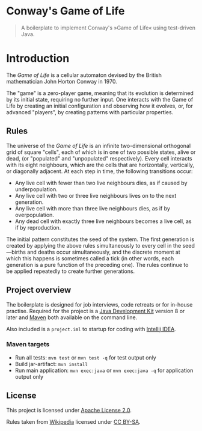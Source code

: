 # Conway's Game of Life
> A boilerplate to implement Conway's »Game of Life« using test-driven Java.

# Introduction

The *Game of Life* is a cellular automaton devised by the British mathematician John Horton Conway in 1970.

The "game" is a zero-player game, meaning that its evolution is determined by its initial state, requiring no further input.
One interacts with the Game of Life by creating an initial configuration and observing how it evolves, or,
for advanced "players", by creating patterns with particular properties.

## Rules

The universe of the *Game of Life* is an infinite two-dimensional orthogonal grid of square "cells", each of which is in one
of two possible states, alive or dead, (or "populated" and "unpopulated" respectively). Every cell interacts with its
eight neighbours, which are the cells that are horizontally, vertically, or diagonally adjacent. At each step in time,
the following transitions occur:

- Any live cell with fewer than two live neighbours dies, as if caused by underpopulation.
- Any live cell with two or three live neighbours lives on to the next generation.
- Any live cell with more than three live neighbours dies, as if by overpopulation.
- Any dead cell with exactly three live neighbours becomes a live cell, as if by reproduction.

The initial pattern constitutes the seed of the system. The first generation is created by applying the above rules
simultaneously to every cell in the seed—births and deaths occur simultaneously, and the discrete moment at which
this happens is sometimes called a tick (in other words, each generation is a pure function of the preceding one).
The rules continue to be applied repeatedly to create further generations.

## Project overview

The boilerplate is designed for job interviews, code retreats or for in-house practise. Required for the project
is a [Java Development Kit](http://www.oracle.com/technetwork/java/javase/downloads/jdk8-downloads-2133151.html) version 8 or later and [Maven](https://maven.apache.org/) both available on the command line.

Also included is a `project.iml` to startup for coding with [Intellij IDEA](https://www.jetbrains.com/idea/).

### Maven targets

- Run all tests: `mvn test` or `mvn test -q` for test output only
- Build jar-artifact: `mvn install`
- Run main application: `mvn exec:java` or `mvn exec:java -q` for application output only

## License

This project is licensed under [Apache License 2.0](LICENSE).

Rules taken from [Wikipedia](https://en.wikipedia.org/wiki/Conway%27s_Game_of_Life) licensed under [CC BY-SA](https://en.wikipedia.org/wiki/Wikipedia:Text_of_Creative_Commons_Attribution-ShareAlike_3.0_Unported_License).


